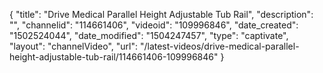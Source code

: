 {
    "title": "Drive Medical Parallel Height Adjustable Tub Rail",
    "description": "",
    "channelid": "114661406",
    "videoid": "109996846",
    "date_created": "1502524044",
    "date_modified": "1504247457",
    "type": "captivate",
    "layout": "channelVideo",
    "url": "\/latest-videos\/drive-medical-parallel-height-adjustable-tub-rail\/114661406-109996846"
}